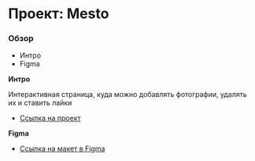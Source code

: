 # Проект: Mesto

### Обзор
* Интро
* Figma


**Интро**

Интерактивная страница, куда можно добавлять фотографии, удалять их и ставить лайки
* [Ссылка на проект](https://eugene-guryanov.github.io/mesto/)

**Figma**

* [Ссылка на макет в Figma](https://www.figma.com/file/2cn9N9jSkmxD84oJik7xL7/JavaScript.-Sprint-4?node-id=28212%3A2)
